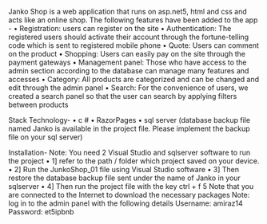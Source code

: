 
Janko Shop is a web application that runs on asp.net5, html and css and acts like an online shop. The following features have been added to the app -
  • Registration: users can register on the site
 • Authentication: The registered users should activate their account through the fortune-telling code which is sent to registered mobile phone
  • Quote: Users can comment on the product
  • Shopping: Users can easily pay on the site through the payment gateways
  • Management panel: Those who have access to the admin section according to the database can manage many features and accesses
  • Category: All products are categorized and can be changed and edit through the admin panel
 • Search: For the convenience of users, we created a search panel so that the user can search by applying filters between products

Stack Technology-
  • c #
  • RazorPages
  • sql server (database backup file named Janko is available in the project file. Please implement the backup file on your sql server)

Installation-
  Note: You need 2 Visual Studio and sqlserver software to run the project
  • 1] refer to the path / folder which project saved on your device.
  • 2] Run the JunkoShop_01 file using Visual Studio software
  • 3] Then restore the database backup file sent under the name of Janko in your sqlserver
  • 4] Then run the project file with the key ctrl + f 5 Note that you are connected to the Internet to download the necessary packages
  Note:  log in to the admin panel with the following details
Username: amiraz14
Password: et5ipbnb
